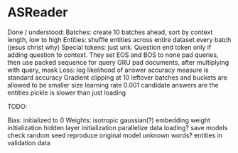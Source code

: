 # ASReader

Done / understood:
Batches: create 10 batches ahead, sort by context length, low to high
Entities: shuffle entities across entire dataset every batch (jesus christ why)
Special tokens: just unk. Question end token only if adding question to context. They set EOS and BOS to none
pad queries, then use packed sequence for query GRU
pad documents, after multiplying with query, mask
Loss: log likelihood of answer
accuracy measure is standard accuracy
Gradient clipping at 10
leftover batches and buckets are allowed to be smaller size
learning rate 0.001
candidate answers are the entities
pickle is slower than just loading


TODO:

Bias: initialized to 0
Weights: isotropic gaussian(?)
embedding weight initialization
hidden layer initialization
parallelize data loading?
save models
check random seed
reproduce original model
unknown words?
entities in validation data

